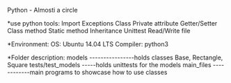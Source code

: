 Python - Almosti a circle

*use python tools:
Import
Exceptions
Class
Private attribute
Getter/Setter
Class method
Static method
Inheritance
Unittest
Read/Write file

*Environment:
OS: Ubuntu 14.04 LTS
Compiler: python3

*Folder description:
models ----------------holds classes Base, Rectangle, Square
tests/test_models -----holds unittests for the models
main_files ------------main programs to showcase how to use classes
